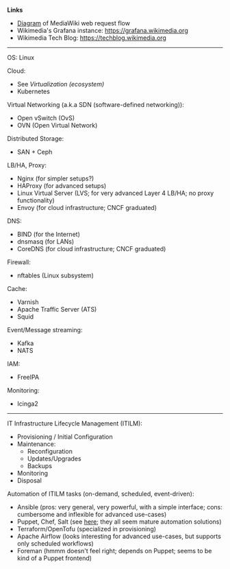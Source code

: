 **Links**

- [Diagram](https://commons.wikimedia.org/wiki/File:Wikipedia_webrequest_2022.png) of MediaWiki web request flow
- Wikimedia's Grafana instance: https://grafana.wikimedia.org
- Wikimedia Tech Blog: https://techblog.wikimedia.org

---

OS: Linux

Cloud:

- See _Virtualization (ecosystem)_
- Kubernetes

Virtual Networking (a.k.a SDN (software-defined networking)):

- Open vSwitch (OvS)
- OVN (Open Virtual Network)

Distributed Storage:

- SAN + Ceph

LB/HA, Proxy:
- Nginx (for simpler setups?)
- HAProxy (for advanced setups)
- Linux Virtual Server (LVS; for very advanced Layer 4 LB/HA; no proxy functionality)
- Envoy (for cloud infrastructure; CNCF graduated)

DNS:
- BIND (for the Internet)
- dnsmasq (for LANs)
- CoreDNS (for cloud infrastructure; CNCF graduated)

Firewall:
- nftables (Linux subsystem)

Cache:
- Varnish
- Apache Traffic Server (ATS)
- Squid

Event/Message streaming:
- Kafka
- NATS

IAM:

- FreeIPA

Monitoring:

- Icinga2

---

IT Infrastructure Lifecycle Management (ITILM):

- Provisioning / Initial Configuration
- Maintenance:
	- Reconfiguration
	- Updates/Upgrades
	- Backups
- Monitoring
- Disposal

Automation of ITILM tasks (on-demand, scheduled, event-driven):
- Ansible (pros: very general, very powerful, with a simple interface; cons: cumbersome and inflexible for advanced use-cases)
- Puppet, Chef, Salt (see [here](https://www.redhat.com/en/topics/automation/understanding-ansible-vs-terraform-puppet-chef-and-salt); they all seem mature automation solutions)
- Terraform/OpenTofu (specialized in provisioning)
- Apache Airflow (looks interesting for advanced use-cases, but supports only scheduled workflows)
- Foreman (hmmm doesn't feel right; depends on Puppet; seems to be kind of a Puppet frontend)